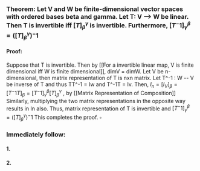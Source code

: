 ### Theorem: Let V and W be finite-dimensional vector spaces with ordered bases beta and gamma. Let T: V --> W be linear. Then T is invertible iff $[T]_{\beta}^{\gamma}$ is invertible. Furthermore, $[T^-1]_{\gamma}^{\beta}=([T]_{\beta}^{\gamma})^-1$
#### Proof: 
Suppose that T is invertible. Then by [[For a invertible linear map, V is finite dimensional iff W is finite dimensional]], dimV = dimW. Let V be n-dimensional, then matrix representation of T is nxn matrix. 
Let T^-1 : W -- V be inverse of T and thus TT^-1 = Iw and T^-1T = Iv.
Then, $I_{n}=[I_{V}]_{\beta}=[T^-1T]_{\beta}=[T^-1]_{\gamma}^{\beta}[T]_{\beta}^{\gamma}$ , by [[Matrix Representation of Composition]]
Similarly, multiplying the two matrix representations in the opposite way results in In also. Thus, matrix representation of T is invertible and $[T^-1]_{\gamma}^{\beta}=([T]_{\beta}^{\gamma})^-1$
This completes the proof. $\square$

### Immediately follow:

#### 1.
#### 2.